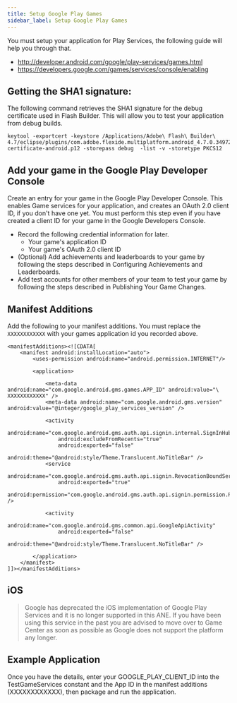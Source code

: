 ```yaml
---
title: Setup Google Play Games
sidebar_label: Setup Google Play Games
---
```



You must setup your application for Play Services, the following guide will help you through that.

- http://developer.android.com/google/play-services/games.html
- https://developers.google.com/games/services/console/enabling


## Getting the SHA1 signature:

The following command retrieves the SHA1 signature for the debug certificate used in Flash Builder. This will allow you to test your application from debug builds.


```
keytool -exportcert -keystore /Applications/Adobe\ Flash\ Builder\ 4.7/eclipse/plugins/com.adobe.flexide.multiplatform.android_4.7.0.349722/resources/debug-certificate-android.p12 -storepass debug  -list -v -storetype PKCS12
```


## Add your game in the Google Play Developer Console

Create an entry for your game in the Google Play Developer Console. This enables Game services for your application, and creates an OAuth 2.0 client ID, if you don't have one yet. You must perform this step even if you have created a client ID for your game in the Google Developers Console.

- Record the following credential information for later.
  - Your game's application ID
  - Your game's OAuth 2.0 client ID
- (Optional) Add achievements and leaderboards to your game by following the steps described in Configuring Achievements and Leaderboards.
- Add test accounts for other members of your team to test your game by following the steps described in Publishing Your Game Changes.




## Manifest Additions

Add the following to your manifest additions. You must replace the `XXXXXXXXXXXX` with your games application id you recorded above.

```
<manifestAdditions><![CDATA[
	<manifest android:installLocation="auto">
		<uses-permission android:name="android.permission.INTERNET"/>
		
		<application>

			<meta-data android:name="com.google.android.gms.games.APP_ID" android:value="\ XXXXXXXXXXXX" />
			<meta-data android:name="com.google.android.gms.version" android:value="@integer/google_play_services_version" />
			
			<activity
				android:name="com.google.android.gms.auth.api.signin.internal.SignInHubActivity"
				android:excludeFromRecents="true"
				android:exported="false"
				android:theme="@android:style/Theme.Translucent.NoTitleBar" />
			<service
				android:name="com.google.android.gms.auth.api.signin.RevocationBoundService"
				android:exported="true"
				android:permission="com.google.android.gms.auth.api.signin.permission.REVOCATION_NOTIFICATION" />

			<activity
				android:name="com.google.android.gms.common.api.GoogleApiActivity"
				android:exported="false"
				android:theme="@android:style/Theme.Translucent.NoTitleBar" />

		</application>
	</manifest>
]]></manifestAdditions>
```


## iOS

>
> Google has deprecated the iOS implementation of Google Play Services and it is no longer supported in this ANE.
> If you have been using this service in the past you are advised to move over to Game Center as soon as possible as Google does not support the platform any longer.
>


## Example Application

Once you have the details, enter your GOOGLE_PLAY_CLIENT_ID into the TestGameServices constant and the App ID in the manifest additions (XXXXXXXXXXXX), then package and run the application.



